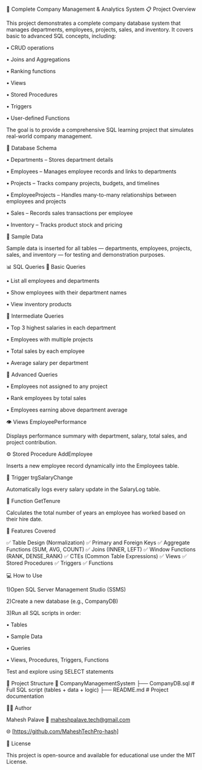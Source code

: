🏢 Complete Company Management & Analytics System
📋 Project Overview

This project demonstrates a complete company database system that manages departments, employees, projects, sales, and inventory.
It covers basic to advanced SQL concepts, including:

• CRUD operations

• Joins and Aggregations

• Ranking functions

• Views

• Stored Procedures

• Triggers

• User-defined Functions

The goal is to provide a comprehensive SQL learning project that simulates real-world company management.

🧩 Database Schema

• Departments – Stores department details

• Employees – Manages employee records and links to departments

• Projects – Tracks company projects, budgets, and timelines

• EmployeeProjects – Handles many-to-many relationships between employees and projects

• Sales – Records sales transactions per employee

• Inventory – Tracks product stock and pricing

🧮 Sample Data

Sample data is inserted for all tables — departments, employees, projects, sales, and inventory — for testing and demonstration purposes.

📊 SQL Queries
🔹 Basic Queries

• List all employees and departments

• Show employees with their department names

• View inventory products

🔹 Intermediate Queries

• Top 3 highest salaries in each department

• Employees with multiple projects

• Total sales by each employee

• Average salary per department

🔹 Advanced Queries

• Employees not assigned to any project

• Rank employees by total sales

• Employees earning above department average

👁️ Views
EmployeePerformance

Displays performance summary with department, salary, total sales, and project contribution.

⚙️ Stored Procedure
AddEmployee

Inserts a new employee record dynamically into the Employees table.

🧾 Trigger
trgSalaryChange

Automatically logs every salary update in the SalaryLog table.

🧠 Function
GetTenure

Calculates the total number of years an employee has worked based on their hire date.

🧰 Features Covered

✅ Table Design (Normalization)
✅ Primary and Foreign Keys
✅ Aggregate Functions (SUM, AVG, COUNT)
✅ Joins (INNER, LEFT)
✅ Window Functions (RANK, DENSE_RANK)
✅ CTEs (Common Table Expressions)
✅ Views
✅ Stored Procedures
✅ Triggers
✅ Functions

💻 How to Use

1)Open SQL Server Management Studio (SSMS)

2)Create a new database (e.g., CompanyDB)

3)Run all SQL scripts in order:

• Tables

• Sample Data

• Queries

• Views, Procedures, Triggers, Functions

Test and explore using SELECT statements

📁 Project Structure
📂 CompanyManagementSystem
 ├── CompanyDB.sql      # Full SQL script (tables + data + logic)
 ├── README.md          # Project documentation

🧑‍💼 Author

Mahesh Palave
📧 maheshpalave.tech@gmail.com

🌐 [https://github.com/MaheshTechPro-hash]

🏁 License

This project is open-source and available for educational use under the MIT License.
